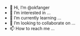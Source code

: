 - 👋 Hi, I’m @okfanger
- 👀 I’m interested in ...
- 🌱 I’m currently learning ...
- 💞️ I’m looking to collaborate on ...
- 📫 How to reach me ...

<!---
okfanger/okfanger is a ✨ special ✨ repository because its `README.md` (this file) appears on your GitHub profile.
You can click the Preview link to take a look at your changes.
--->
